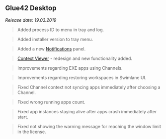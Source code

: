 ## Glue42 Desktop

*Release date: 19.03.2019*

<glue42 name="addClass" class="newFeatures" element="p" text="New Features">

> Added process ID to menu in tray and log.

> Added installer version to tray menu.

> Added a new [Notifications](../../../glue42-concepts/notifications/overview/index.html) panel.

> [Context Viewer](../../../developers/dev-tools/index.html#context_viewer) - redesign and new functionality added.

<glue42 name="addClass" class="bugFixes" element="p" text="Improvements and Bug Fixes">

> Improvements regarding EXE apps using Channels.

> Improvements regarding restoring workspaces in Swimlane UI.

> Fixed Channel context not syncing apps immediately after choosing a Channel.

> Fixed wrong running apps count.

> Fixed app instances staying alive after apps crash immediately after start.

> Fixed not showing the warning message for reaching the window limit in the license.